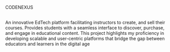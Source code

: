 CODENEXUS

<br>
An innovative EdTech platform facilitating instructors to create, and sell their courses.
Provides students with a seamless interface to discover, purchase, and engage in educational content.
This project highlights my proficiency in developing scalable and user-centric platforms that bridge
the gap between educators and learners in the digital age